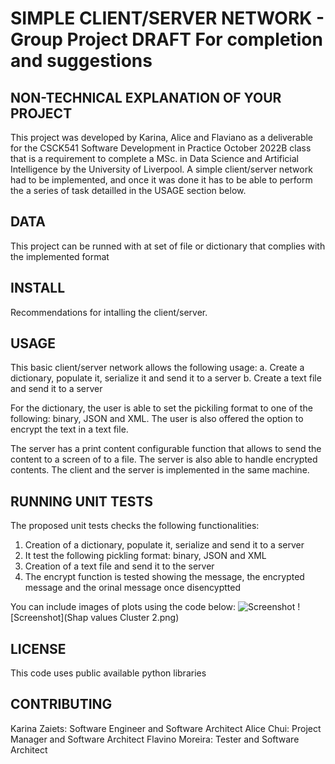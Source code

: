 # SIMPLE CLIENT/SERVER NETWORK - Group Project  DRAFT For completion and suggestions


## NON-TECHNICAL EXPLANATION OF YOUR PROJECT
This project was developed by Karina, Alice and Flaviano as a deliverable for the CSCK541 Software Development in Practice October 2022B class that is a requirement to complete a MSc. in Data Science and Artificial Intelligence by the University of Liverpool. 
A simple client/server network had to be implemented, and once it was done it has to be able to perform the a series of task detailled in the USAGE section below.


## DATA
This project can be runned with at set of file or dictionary that complies with the implemented format 

## INSTALL 
Recommendations for intalling the client/server. 

## USAGE
This basic client/server network allows the following usage:
a. Create a dictionary, populate it, serialize it and send it to a server
b. Create a text file and send it to a server

For the dictionary, the user is able to set the pickiling format to one of the following: binary, JSON and XML. The user is also offered the option to encrypt the text in a text file.

The server has a print content configurable function that allows to send the content to a screen of to a file. The server is also able to handle encrypted contents. The client and the server is implemented in the same machine. 

## RUNNING UNIT TESTS
The proposed unit tests checks the following functionalities:
1. Creation of a dictionary, populate it, serialize and send it to a server
2. It test the following pickling format: binary, JSON and XML
3. Creation of a text file and send it to the server
4. The encrypt function is tested showing the message, the encrypted message and the orinal message once disencyptted

You can include images of plots using the code below:
![Screenshot](image.png)
![Screenshot](Shap values Cluster 2.png)

## LICENSE
This code uses public available python libraries

## CONTRIBUTING 
Karina Zaiets: Software Engineer and Software Architect
Alice Chui: Project Manager and Software Architect
Flavino Moreira: Tester and Software Architect
